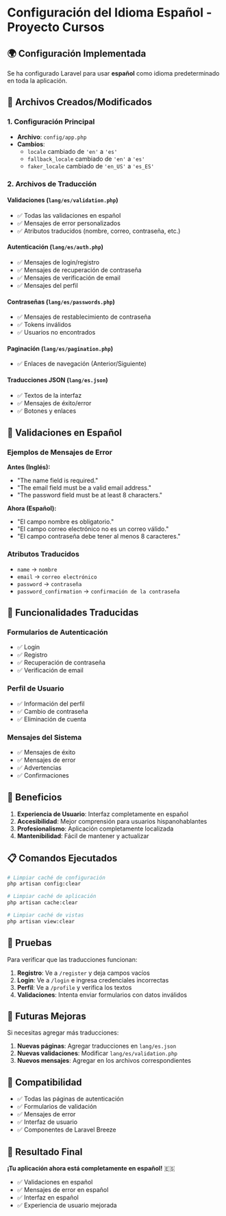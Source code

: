 # Configuración del Idioma Español - Proyecto Cursos

## 🌍 **Configuración Implementada**

Se ha configurado Laravel para usar **español** como idioma predeterminado en toda la aplicación.

## 📝 **Archivos Creados/Modificados**

### 1. **Configuración Principal**
- **Archivo**: `config/app.php`
- **Cambios**:
  - `locale` cambiado de `'en'` a `'es'`
  - `fallback_locale` cambiado de `'en'` a `'es'`
  - `faker_locale` cambiado de `'en_US'` a `'es_ES'`

### 2. **Archivos de Traducción**

#### **Validaciones** (`lang/es/validation.php`)
- ✅ Todas las validaciones en español
- ✅ Mensajes de error personalizados
- ✅ Atributos traducidos (nombre, correo, contraseña, etc.)

#### **Autenticación** (`lang/es/auth.php`)
- ✅ Mensajes de login/registro
- ✅ Mensajes de recuperación de contraseña
- ✅ Mensajes de verificación de email
- ✅ Mensajes del perfil

#### **Contraseñas** (`lang/es/passwords.php`)
- ✅ Mensajes de restablecimiento de contraseña
- ✅ Tokens inválidos
- ✅ Usuarios no encontrados

#### **Paginación** (`lang/es/pagination.php`)
- ✅ Enlaces de navegación (Anterior/Siguiente)

#### **Traducciones JSON** (`lang/es.json`)
- ✅ Textos de la interfaz
- ✅ Mensajes de éxito/error
- ✅ Botones y enlaces

## 🎯 **Validaciones en Español**

### **Ejemplos de Mensajes de Error**

**Antes (Inglés):**
- "The name field is required."
- "The email field must be a valid email address."
- "The password field must be at least 8 characters."

**Ahora (Español):**
- "El campo nombre es obligatorio."
- "El campo correo electrónico no es un correo válido."
- "El campo contraseña debe tener al menos 8 caracteres."

### **Atributos Traducidos**
- `name` → `nombre`
- `email` → `correo electrónico`
- `password` → `contraseña`
- `password_confirmation` → `confirmación de la contraseña`

## 🔧 **Funcionalidades Traducidas**

### **Formularios de Autenticación**
- ✅ Login
- ✅ Registro
- ✅ Recuperación de contraseña
- ✅ Verificación de email

### **Perfil de Usuario**
- ✅ Información del perfil
- ✅ Cambio de contraseña
- ✅ Eliminación de cuenta

### **Mensajes del Sistema**
- ✅ Mensajes de éxito
- ✅ Mensajes de error
- ✅ Advertencias
- ✅ Confirmaciones

## 🚀 **Beneficios**

1. **Experiencia de Usuario**: Interfaz completamente en español
2. **Accesibilidad**: Mejor comprensión para usuarios hispanohablantes
3. **Profesionalismo**: Aplicación completamente localizada
4. **Mantenibilidad**: Fácil de mantener y actualizar

## 📋 **Comandos Ejecutados**

```bash
# Limpiar caché de configuración
php artisan config:clear

# Limpiar caché de aplicación
php artisan cache:clear

# Limpiar caché de vistas
php artisan view:clear
```

## 🧪 **Pruebas**

Para verificar que las traducciones funcionan:

1. **Registro**: Ve a `/register` y deja campos vacíos
2. **Login**: Ve a `/login` e ingresa credenciales incorrectas
3. **Perfil**: Ve a `/profile` y verifica los textos
4. **Validaciones**: Intenta enviar formularios con datos inválidos

## 🔮 **Futuras Mejoras**

Si necesitas agregar más traducciones:

1. **Nuevas páginas**: Agregar traducciones en `lang/es.json`
2. **Nuevas validaciones**: Modificar `lang/es/validation.php`
3. **Nuevos mensajes**: Agregar en los archivos correspondientes

## 📱 **Compatibilidad**

- ✅ Todas las páginas de autenticación
- ✅ Formularios de validación
- ✅ Mensajes de error
- ✅ Interfaz de usuario
- ✅ Componentes de Laravel Breeze

## 🎉 **Resultado Final**

**¡Tu aplicación ahora está completamente en español!** 🇪🇸

- ✅ Validaciones en español
- ✅ Mensajes de error en español
- ✅ Interfaz en español
- ✅ Experiencia de usuario mejorada


